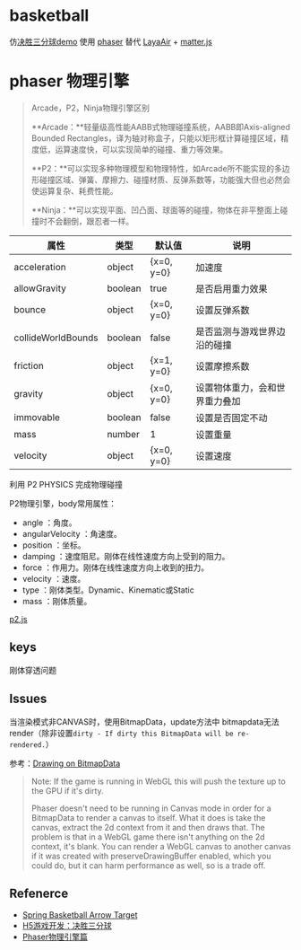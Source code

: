 # basketball 

仿[决胜三分球demo](http://jdc.jd.com/demo/ball-demo/)
使用 [phaser](http://phaser.io/) 替代 [LayaAir](https://www.layabox.com/) + [matter.js](http://brm.io/matter-js/)

# phaser  物理引擎
> Arcade，P2，Ninja物理引擎区别
>
> **Arcade：**轻量级高性能AABB式物理碰撞系统，AABB即Axis-aligned Bounded Rectangles，译为轴对称盒子，只能以矩形框计算碰撞区域，精度低，运算速度快，可以实现简单的碰撞、重力等效果。
>
> **P2：**可以实现多种物理模型和物理特性，如Arcade所不能实现的多边形碰撞区域、弹簧、摩擦力、碰撞材质、反弹系数等，功能强大但也必然会使运算复杂、耗费性能。
>
> **Ninja：**可以实现平面、凹凸面、球面等的碰撞，物体在非平整面上碰撞时不会翻倒，跟忍者一样。

| 属性               | 类型    | 默认值     | 说明                           |
| ------------------ | ------- | ---------- | ------------------------------ |
| acceleration       | object  | {x=0, y=0} | 加速度                         |
| allowGravity       | boolean | true       | 是否启用重力效果               |
| bounce             | object  | {x=0, y=0} | 设置反弹系数                   |
| collideWorldBounds | boolean | false      | 是否监测与游戏世界边沿的碰撞   |
| friction           | object  | {x=1, y=0} | 设置摩擦系数                   |
| gravity            | object  | {x=0, y=0} | 设置物体重力，会和世界重力叠加 |
| immovable          | boolean | false      | 设置是否固定不动               |
| mass               | number  | 1          | 设置重量                       |
| velocity           | object  | {x=0, y=0} | 设置速度                       |

利用 P2 PHYSICS 完成物理碰撞

P2物理引擎，body常用属性：

- angle ：角度。
- angularVelocity ：角速度。
- position ：坐标。
- damping ：速度阻尼。刚体在线性速度方向上受到的阻力。
- force ：作用力。刚体在线性速度方向上收到的扭力。
- velocity ：速度。
- type ：刚体类型。Dynamic、Kinematic或Static
- mass ：刚体质量。

[p2.js](https://github.com/schteppe/p2.js)

## keys
刚体穿透问题



## Issues
当渲染模式非CANVAS时，使用BitmapData，update方法中 bitmapdata无法render（除非设置`dirty - If dirty this BitmapData will be re-rendered.`）

参考：[Drawing on BitmapData](http://www.html5gamedevs.com/topic/21640-drawing-on-bitmapdata/)



> Note: 
> If the game is running in WebGL this will push the texture up to the GPU if it's dirty.
>
> Phaser doesn't need to be running in Canvas mode in order for a BitmapData to render a canvas to itself. What it does is take the canvas, extract the 2d context from it and then draws that. The problem is that in a WebGL game there isn't anything on the 2d context, it's blank. You can render a WebGL canvas to another canvas if it was created with preserveDrawingBuffer enabled, which you could do, but it can harm performance as well, so is a trade off.




## Refenerce
- [Spring Basketball Arrow Target](https://www.askforgametask.com/game/spring-basketball-arrow-target/)
- [H5游戏开发：决胜三分球](https://aotu.io/notes/2017/11/16/basketball/index.html)
- [Phaser物理引擎篇](https://ryangun.github.io/2018/03/05/Phaser%E7%89%A9%E7%90%86%E5%BC%95%E6%93%8E%E7%AF%87/)
